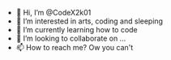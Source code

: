 - 👋 Hi, I’m @CodeX2k01
- 👀 I’m interested in arts, coding and sleeping 
- 🌱 I’m currently learning how to code
- 💞️ I’m looking to collaborate on ...
- 📫 How to reach me? Ow you can't 

<!---
CodeX2k01/CodeX2k01 is a ✨ special ✨ repository because its `README.md` (this file) appears on your GitHub profile.
You can click the Preview link to take a look at your changes.
--->
